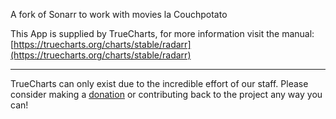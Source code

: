 A fork of Sonarr to work with movies la Couchpotato

This App is supplied by TrueCharts, for more information visit the manual: [https://truecharts.org/charts/stable/radarr](https://truecharts.org/charts/stable/radarr)

---

TrueCharts can only exist due to the incredible effort of our staff.
Please consider making a [donation](https://truecharts.org/sponsor) or contributing back to the project any way you can!
